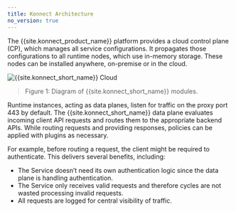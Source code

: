 ```yaml
---
title: Konnect Architecture
no_version: true
---
```


The {{site.konnect_product_name}} platform provides a cloud control plane (CP),
which manages all service configurations. It propagates those configurations to
all runtime nodes, which use in-memory storage. These nodes can be installed
anywhere, on-premise or in the cloud.

![{{site.konnect_short_name}} Cloud](/assets/images/docs/konnect/konnect-intro.png)

> Figure 1: Diagram of {{site.konnect_short_name}} modules.

Runtime instances, acting as data planes, listen for traffic on the proxy port 443
by default. The {{site.konnect_short_name}} data plane evaluates
incoming client API requests and routes them to the appropriate backend APIs.
While routing requests and providing responses, policies can be applied with
plugins as necessary.

For example, before routing a request, the client might be required to
authenticate. This delivers several benefits, including:

* The Service doesn’t need its own authentication logic since the data plane is
handling authentication.
* The Service only receives valid requests and therefore cycles are not wasted
processing invalid requests.
* All requests are logged for central visibility of traffic.
